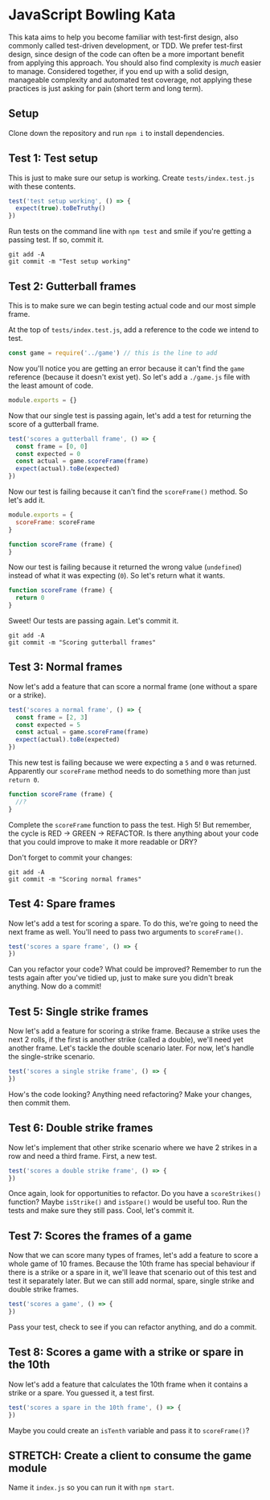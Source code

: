 # JavaScript Bowling Kata

This kata aims to help you become familiar with test-first design, also commonly called test-driven development, or TDD. We prefer test-first design, since design of the code can often be a more important benefit from applying this approach. You should also find complexity is _much_ easier to manage. Considered together, if you end up with a solid design, manageable complexity and automated test coverage, not applying these practices is just asking for pain (short term and long term).

## Setup

Clone down the repository and run `npm i` to install dependencies.


## Test 1: Test setup

This is just to make sure our setup is working. Create `tests/index.test.js` with these contents.

```js
test('test setup working', () => {
  expect(true).toBeTruthy()
})
```

Run tests on the command line with `npm test` and smile if you're getting a passing test. If so, commit it.

```shell
git add -A
git commit -m "Test setup working"
```


## Test 2: Gutterball frames

This is to make sure we can begin testing actual code and our most simple frame.

At the top of `tests/index.test.js`, add a reference to the code we intend to test.

```js
const game = require('../game') // this is the line to add
```

Now you'll notice you are getting an error because it can't find the `game` reference (because it doesn't exist yet). So let's add a `./game.js` file with the least amount of code.

```js
module.exports = {}
```

Now that our single test is passing again, let's add a test for returning the score of a gutterball frame.

```js
test('scores a gutterball frame', () => {
  const frame = [0, 0]
  const expected = 0
  const actual = game.scoreFrame(frame)
  expect(actual).toBe(expected)
})
```

Now our test is failing because it can't find the `scoreFrame()` method. So let's add it.

```js
module.exports = {
  scoreFrame: scoreFrame
}

function scoreFrame (frame) {
}
```

Now our test is failing because it returned the wrong value (`undefined`) instead of what it was expecting (`0`). So let's return what it wants.

```js
function scoreFrame (frame) {
  return 0
}
```

Sweet! Our tests are passing again. Let's commit it.

```shell
git add -A
git commit -m "Scoring gutterball frames"
```


## Test 3: Normal frames

Now let's add a feature that can score a normal frame (one without a spare or a strike).

```js
test('scores a normal frame', () => {
  const frame = [2, 3]
  const expected = 5
  const actual = game.scoreFrame(frame)
  expect(actual).toBe(expected)
})
```

This new test is failing because we were expecting a `5` and `0` was returned. Apparently our `scoreFrame` method needs to do something more than just `return 0`.

```js
function scoreFrame (frame) {
  //?
}
```

Complete the `scoreFrame` function to pass the test. High 5! But remember, the cycle is RED -> GREEN -> REFACTOR. Is there anything about your code that you could improve to make it more readable or DRY?

Don't forget to commit your changes:

```shell
git add -A
git commit -m "Scoring normal frames"
```


## Test 4: Spare frames

Now let's add a test for scoring a spare. To do this, we're going to need the next frame as well. You'll need to pass two arguments to `scoreFrame()`.

```js
test('scores a spare frame', () => {
})
```

Can you refactor your code? What could be improved? Remember to run the tests again after you've tidied up, just to make sure you didn't break anything. Now do a commit!


## Test 5: Single strike frames

Now let's add a feature for scoring a strike frame. Because a strike uses the next 2 rolls, if the first is another strike (called a double), we'll need yet another frame. Let's tackle the double scenario later. For now, let's handle the single-strike scenario.

```js
test('scores a single strike frame', () => {
})
```

How's the code looking? Anything need refactoring? Make your changes, then commit them.


## Test 6: Double strike frames

Now let's implement that other strike scenario where we have 2 strikes in a row and need a third frame. First, a new test.

```js
test('scores a double strike frame', () => {
})
```

Once again, look for opportunities to refactor. Do you have a `scoreStrikes()` function? Maybe `isStrike()` and `isSpare()` would be useful too. Run the tests and make sure they still pass. Cool, let's commit it.


## Test 7: Scores the frames of a game

Now that we can score many types of frames, let's add a feature to score a whole game of 10 frames. Because the 10th frame has special behaviour if there is a strike or a spare in it, we'll leave that scenario out of this test and test it separately later. But we can still add normal, spare, single strike and double strike frames.

```js
test('scores a game', () => {
})
```

Pass your test, check to see if you can refactor anything, and do a commit.


## Test 8: Scores a game with a strike or spare in the 10th

Now let's add a feature that calculates the 10th frame when it contains a strike or a spare. You guessed it, a test first.

```js
test('scores a spare in the 10th frame', () => {
})
```

Maybe you could create an `isTenth` variable and pass it to `scoreFrame()`?


## STRETCH: Create a client to consume the game module

Name it `index.js` so you can run it with `npm start`.
